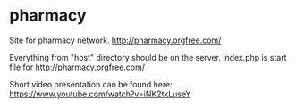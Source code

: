 # pharmacy
Site for pharmacy network.
http://pharmacy.orgfree.com/

Everything from "host" directory should be on the server. index.php is start file for http://pharmacy.orgfree.com/

Short video presentation can be found here: https://www.youtube.com/watch?v=iNK2tkLuseY
